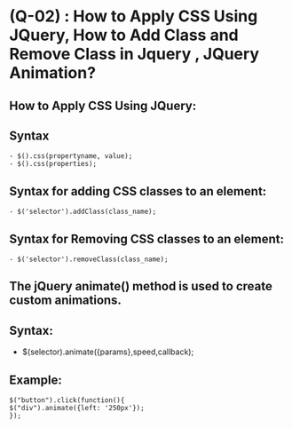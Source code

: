 # (Q-02) : How to Apply CSS Using JQuery, How to Add Class and Remove Class in Jquery , JQuery Animation?

## How to Apply CSS Using JQuery:
## Syntax
    - $().css(propertyname, value);
    - $().css(properties);

## Syntax for adding CSS classes to an element:

    - $('selector').addClass(class_name);

## Syntax for Removing CSS classes to an element:

    - $('selector').removeClass(class_name);


## The jQuery animate() method is used to create custom animations.

## Syntax:

   - $(selector).animate({params},speed,callback);
## Example:
    $("button").click(function(){
    $("div").animate({left: '250px'});
    }); 